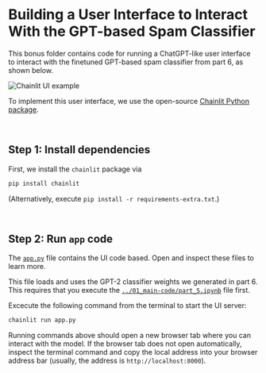 # Building a User Interface to Interact With the GPT-based Spam Classifier



This bonus folder contains code for running a ChatGPT-like user interface to interact with the finetuned GPT-based spam classifier from part 6, as shown below.



![Chainlit UI example](https://sebastianraschka.com/images/LLMs-from-scratch-images/bonus/chainlit/chainlit-spam.webp)



To implement this user interface, we use the open-source [Chainlit Python package](https://github.com/Chainlit/chainlit).

&nbsp;
## Step 1: Install dependencies

First, we install the `chainlit` package via

```bash
pip install chainlit
```

(Alternatively, execute `pip install -r requirements-extra.txt`.)

&nbsp;
## Step 2: Run `app` code

The [`app.py`](app.py) file contains the UI code based. Open and inspect these files to learn more.

This file loads and uses the GPT-2 classifier weights we generated in part 6. This requires that you execute the [`../01_main-code/part_5.ipynb`](../01_main-code/part_5.ipynb) file first.

Excecute the following command from the terminal to start the UI server:

```bash
chainlit run app.py
```

Running commands above should open a new browser tab where you can interact with the model. If the browser tab does not open automatically, inspect the terminal command and copy the local address into your browser address bar (usually, the address is `http://localhost:8000`).